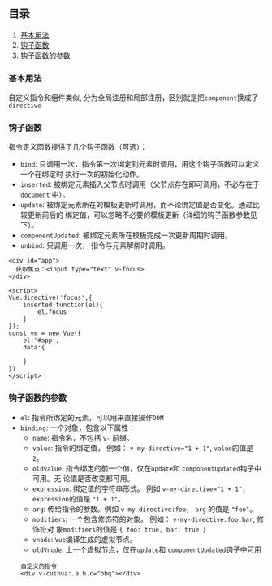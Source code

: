 ## 目录
1. [基本用法](#基本用法)
2. [钩子函数](#钩子函数)
3. [钩子函数的参数](#钩子函数的参数)



### 基本用法
自定义指令和组件类似, 分为全局注册和局部注册，区别就是把`component`换成了`directive`
### 钩子函数
指令定义函数提供了几个钩子函数（可选）：
* `bind`: 只调用一次，指令第一次绑定到元素时调用，用这个钩子函数可以定义一个在绑定时
执行一次的初始化动作。
* `inserted`: 被绑定元素插入父节点时调用（父节点存在即可调用，不必存在于 `document`
中）。
* `update`: 被绑定元素所在的模板更新时调用，而不论绑定值是否变化。通过比较更新前后的
绑定值，可以忽略不必要的模板更新（详细的钩子函数参数见下）。
* `componentUpdated`: 被绑定元素所在模板完成一次更新周期时调用。
* `unbind`: 只调用一次， 指令与元素解绑时调用。
```
<div id="app">
  获取焦点：<input type="text" v-focus>
</div>

<script>
Vue.directive('focus',{
    inserted:function(el){
        el.focus
    }
});
const vm = new Vue({
    el:'#app',
    data:{
        
    }
})
</script>
```
### 钩子函数的参数
* `el`: 指令所绑定的元素，可以用来直接操作`DOM`
* `binding`: 一个对象，包含以下属性：
  * `name`: 指令名，不包括 `v-` 前缀。
  * `value`: 指令的绑定值， 例如： `v-my-directive="1 + 1"`, `value`的值是 `2`。
  * `oldValue`: 指令绑定的前一个值，仅在`update`和 `componentUpdated`钩子中可用。无
论值是否改变都可用。
  * `expression`: 绑定值的字符串形式。 例如 `v-my-directive="1 + 1"`， `expression`的值是
`"1 + 1"`。
  * `arg`: 传给指令的参数。例如 `v-my-directive:foo`， `arg` 的值是 `"foo"`。
  * `modifiers`: 一个包含修饰符的对象。 例如： `v-my-directive.foo.bar`, 修饰符对
象`modifiers`的值是 `{ foo: true, bar: true }`
  * `vnode`: `Vue`编译生成的虚拟节点。
  * `oldVnode`: 上一个虚拟节点，仅在`update`和 `componentUpdated`钩子中可用
  ```
  自定义的指令
  <div v-cuihua:.a.b.c="obq"></div>
  ```